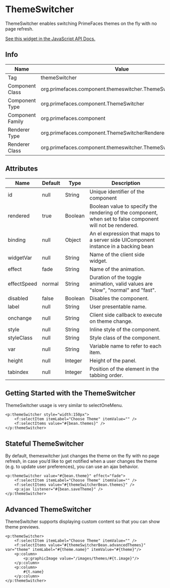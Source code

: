 # ThemeSwitcher

ThemeSwitcher enables switching PrimeFaces themes on the fly with no page refresh.

[See this widget in the JavaScript API Docs.](../jsdocs/classes/primefaces.widget.themeswitcher.html)

## Info

| Name | Value |
| --- | --- |
| Tag | themeSwitcher
| Component Class | org.primefaces.component.themeswitcher.ThemeSwitcher
| Component Type | org.primefaces.component.ThemeSwitcher
| Component Family | org.primefaces.component |
| Renderer Type | org.primefaces.component.ThemeSwitcherRenderer
| Renderer Class | org.primefaces.component.themeswitcher.ThemeSwitcherRenderer

## Attributes

| Name | Default | Type | Description | 
| --- | --- | --- | --- |
id | null | String | Unique identifier of the component
rendered | true | Boolean | Boolean value to specify the rendering of the component, when set to false component will not be rendered.
binding | null | Object | An el expression that maps to a server side UIComponent instance in a backing bean
widgetVar | null | String | Name of the client side widget.
effect | fade | String | Name of the animation.
effectSpeed | normal | String | Duration of the toggle animation, valid values are "slow", "normal" and "fast".
disabled | false | Boolean | Disables the component.
label | null | String | User presentable name.
onchange | null | String | Client side callback to execute on theme change.
style | null | String | Inline style of the component.
styleClass | null | String | Style class of the component.
var | null | String | Variable name to refer to each item.
height | null | Integer | Height of the panel.
tabindex | null | Integer | Position of the element in the tabbing order.

## Getting Started with the ThemeSwitcher
ThemeSwitcher usage is very similar to selectOneMenu.

```xhtml
<p:themeSwitcher style="width:150px">
    <f:selectItem itemLabel="Choose Theme" itemValue="" />
    <f:selectItems value="#{bean.themes}" />
</p:themeSwitcher>
```
## Stateful ThemeSwitcher
By default, themeswitcher just changes the theme on the fly with no page refresh, in case you’d like
to get notified when a user changes the theme (e.g. to update user preferences), you can use an ajax
behavior.

```xhtml
<p:themeSwitcher value="#{bean.theme}" effect="fade">
    <f:selectItem itemLabel="Choose Theme" itemValue="" />
    <f:selectItems value="#{themeSwitcherBean.themes}" />
    <p:ajax listener="#{bean.saveTheme}" />
</p:themeSwitcher>
```
## Advanced ThemeSwitcher
ThemeSwitcher supports displaying custom content so that you can show theme previews.

```xhtml
<p:themeSwitcher>
    <f:selectItem itemLabel="Choose Theme" itemValue="" />
    <f:selectItems value="#{themeSwitcherBean.advancedThemes}" var="theme" itemLabel="#{theme.name}" itemValue="#{theme}"/>
    <p:column>
        <p:graphicImage value="/images/themes/#{t.image}"/>
    </p:column>
    <p:column>
        #{t.name}
    </p:column>
</p:themeSwitcher>
```
